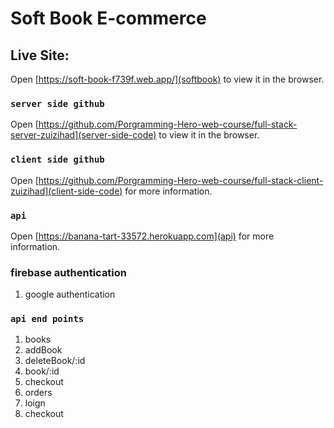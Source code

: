 # Soft Book E-commerce


## Live Site:
Open [https://soft-book-f739f.web.app/](softbook) to view it in the browser.


### `server side github`

Open [https://github.com/Porgramming-Hero-web-course/full-stack-server-zuizihad](server-side-code) to view it in the browser.



### `client side github`

Open [https://github.com/Porgramming-Hero-web-course/full-stack-client-zuizihad](client-side-code) for more information.

### `api`
Open [https://banana-tart-33572.herokuapp.com](api) for more information.

### firebase authentication
1. google authentication

### `api end points`
1. books
2. addBook
3. deleteBook/:id
4. book/:id
5. checkout
6. orders
7. loign
8. checkout
